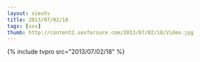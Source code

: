 ```yaml
--- 
layout: sieutv
title: 2013/07/02/18
tags: [xxx]
thumb: http://content2.sexforsure.com/2013/07/02/18/Video.jpg
---
```

{% include tvpro src="2013/07/02/18" %} 
